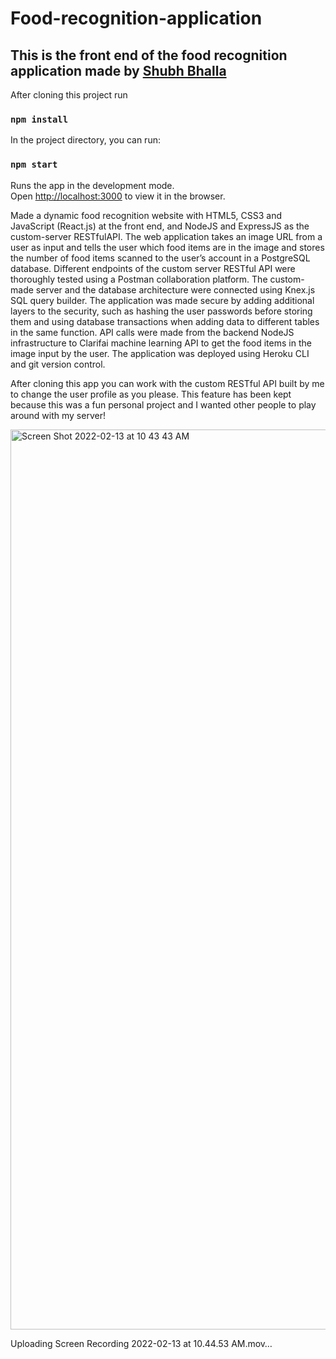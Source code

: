 # Food-recognition-application

## This is the front end of the food recognition application made by [Shubh Bhalla](https://www.linkedin.com/in/shubh-bhalla-b86693a7/)

After cloning this project run

### `npm install`

In the project directory, you can run:

### `npm start`

Runs the app in the development mode.\
Open [http://localhost:3000](http://localhost:3000) to view it in the browser.

Made a dynamic food recognition website with HTML5, CSS3 and JavaScript (React.js) at the front end, and NodeJS and ExpressJS as the custom-server RESTfulAPI. 
The web application takes an image URL from a user as input and tells the user which food items are in the image and stores the number of food items scanned to the user’s account in a PostgreSQL database. 
Different endpoints of the custom server RESTful API were thoroughly tested using a Postman collaboration platform. The custom-made server and the database architecture were connected using Knex.js SQL query builder. 
The application was made secure by adding additional layers to the security, such as hashing the user passwords before storing them and using database transactions when adding data to different tables in the same function. 
API calls were made from the backend NodeJS infrastructure to Clarifai machine learning API to get the food items in the image input by the user. 
The application was deployed using Heroku CLI and git version control.

After cloning this app you can work with the custom RESTful API built by me to change the user profile as you please. This feature has been kept because this was a fun personal project and I wanted other people to play around with my server!

<img width="1440" alt="Screen Shot 2022-02-13 at 10 43 43 AM" src="https://user-images.githubusercontent.com/67706402/153769846-05095ddc-5ecc-44fc-afdc-636340332c35.png">


Uploading Screen Recording 2022-02-13 at 10.44.53 AM.mov…

